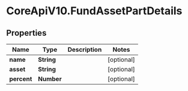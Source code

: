 # CoreApiV10.FundAssetPartDetails

## Properties
Name | Type | Description | Notes
------------ | ------------- | ------------- | -------------
**name** | **String** |  | [optional] 
**asset** | **String** |  | [optional] 
**percent** | **Number** |  | [optional] 



